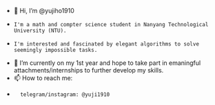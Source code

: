 - 👋  Hi, I’m @yujiho1910
-     I'm a math and compter science student in Nanyang Technological University (NTU).
-     I'm interested and fascinated by elegant algorithms to solve seemingly impossible tasks.
- 🌱  I’m currently on my 1st year and hope to take part in emaningful attachments/internships to further develop my skills.
- 📫  How to reach me:
-       telegram/instagram: @yuji1910

<!---
yujiho1910/yujiho1910 is a ✨ special ✨ repository because its `README.md` (this file) appears on your GitHub profile.
You can click the Preview link to take a look at your changes.
--->
